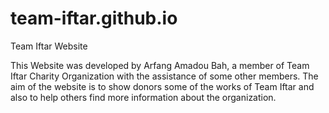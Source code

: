 # team-iftar.github.io
Team Iftar Website

This Website was developed by Arfang Amadou Bah, a member of Team Iftar Charity Organization with the assistance of some other members. 
The aim of the website is to show donors some of the works of Team Iftar and also to help others find more information about the organization.
